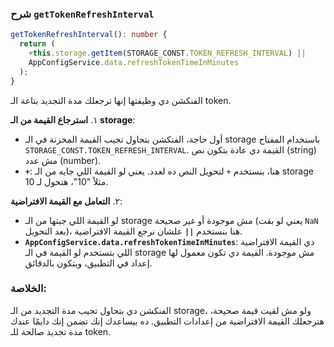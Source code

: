 
### شرح `getTokenRefreshInterval`

```typescript
getTokenRefreshInterval(): number {
  return (
    +this.storage.getItem(STORAGE_CONST.TOKEN_REFRESH_INTERVAL) ||
    AppConfigService.data.refreshTokenTimeInMinutes
  );
}
```

الفنكشن دي وظيفتها إنها ترجعلك مدة التجديد بتاعة الـ token.

١. **استرجاع القيمة من الـ storage**:
   - أول حاجة، الفنكشن بتحاول تجيب القيمة المخزنة في الـ storage باستخدام المفتاح `STORAGE_CONST.TOKEN_REFRESH_INTERVAL`. القيمة دي عادة بتكون نص (string) مش عدد (number). 
   - **`+`**: هنا، بنستخدم `+` لتحويل النص ده لعدد. يعني لو القيمة اللي جايه من الـ storage مثلاً "10"، هتحول لـ 10.

٢. **التعامل مع القيمة الافتراضية**:
   - لو القيمة اللي جبتها من الـ storage مش موجودة أو غير صحيحة (يعني لو بقت `NaN` بعد التحويل)، هنا بنستخدم **`||`** علشان نرجع القيمة الافتراضية.
   - **`AppConfigService.data.refreshTokenTimeInMinutes`**: دي القيمة الافتراضية اللي بتستخدم لو القيمة في الـ storage مش موجودة. القيمة دي تكون معمول لها إعداد في التطبيق، وبتكون بالدقائق.

### الخلاصة:

الفنكشن دي بتحاول تجيب مدة التجديد من الـ storage، ولو مش لقيت قيمة صحيحة، هترجعلك القيمة الافتراضية من إعدادات التطبيق. ده بيساعدك إنك تضمن إنك دايمًا عندك مدة تجديد صالحة للـ token.
